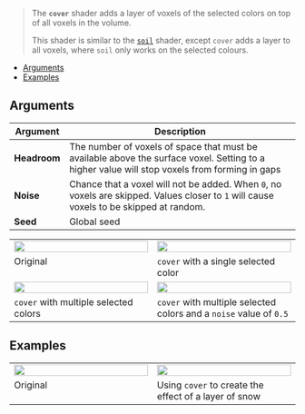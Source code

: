 > The **`cover`** shader adds a layer of voxels of the selected colors on top of all voxels in the volume.
>
> This shader is similar to the [`soil`](Soil) shader, except `cover` adds a layer to all voxels, where `soil` only works on the selected colours.

<!-- TOC -->
- [Arguments](#arguments)
- [Examples](#examples)

## Arguments

Argument | Description
--------- | -----------
**Headroom** | The number of voxels of space that must be available above the surface voxel. Setting to a higher value will stop voxels from forming in gaps
**Noise** | Chance that a voxel will not be added. When `0`, no voxels are skipped. Values closer to `1` will cause voxels to be skipped at random.
**Seed** | Global seed

<!-- SAMPLE cover_variations 2 -->
<table>
	<tr>
		<td width="50%"><img width="100%" src="https://s3.amazonaws.com/misc.lachlanmcdonald.com/magicavoxel-shaders/0.11.0/cover.png" alt=""></td>
		<td width="50%"><img width="100%" src="https://s3.amazonaws.com/misc.lachlanmcdonald.com/magicavoxel-shaders/0.11.0/cover_1.png" alt=""></td>
	</tr>
	<tr>
		<td valign="top">Original</td>
		<td valign="top"><code>cover</code> with a single selected color</td>
	</tr>
	<tr>
		<td width="50%"><img width="100%" src="https://s3.amazonaws.com/misc.lachlanmcdonald.com/magicavoxel-shaders/0.11.0/cover_4.png" alt=""></td>
		<td width="50%"><img width="100%" src="https://s3.amazonaws.com/misc.lachlanmcdonald.com/magicavoxel-shaders/0.11.0/cover_noise_50.png" alt=""></td>
	</tr>
	<tr>
		<td valign="top"><code>cover</code> with multiple selected colors</td>
		<td valign="top"><code>cover</code> with multiple selected colors and a <code>noise</code> value of <code>0.5</code></td>
	</tr>
</table>
<!-- END -->

## Examples

<!-- SAMPLE cover_examples 2 -->
<table>
	<tr>
		<td width="50%"><img width="100%" src="https://s3.amazonaws.com/misc.lachlanmcdonald.com/magicavoxel-shaders/0.10.5/cover_example0.jpg" alt=""></td>
		<td width="50%"><img width="100%" src="https://s3.amazonaws.com/misc.lachlanmcdonald.com/magicavoxel-shaders/0.10.5/cover_example1.jpg" alt=""></td>
	</tr>
	<tr>
		<td valign="top">Original</td>
		<td valign="top">Using <code>cover</code> to create the effect of a layer of snow</td>
	</tr>
</table>
<!-- END -->
